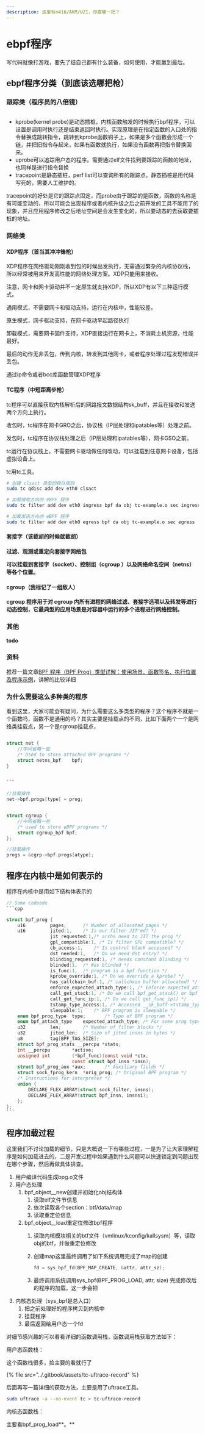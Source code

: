 ```yaml
---
description: 这里有m416/AKM/UZI，你要哪一把？
---
```


# ebpf程序

写代码就像打游戏，要先了结自己都有什么装备，如何使用，才能赢到最后。

## ebpf程序分类（到底该选哪把枪）

### 跟踪类（程序员的八倍镜）

<figure><img src="../.gitbook/assets/Untitled.png" alt=""><figcaption></figcaption></figure>

* kprobe(kernel probe)是动态插桩，内核函数触发的时候执行bpf程序，可以设置是调用时执行还是结束返回时执行。实现原理是在指定函数的入口处的指令替换成跳转指令，跳转到kprobe函数钩子上，如果是多个函数会形成一个链，并把旧指令存起来，如果有函数就执行，如果没有函数再把指令替换回来。
* uprobe可以追踪用户态的程序。需要通过elf文件找到要跟踪的函数的地址，也同样是进行指令替换
* tracepoint是静态插桩，perf list可以查询所有的跟踪点。静态插桩是用代码写死的，需要人工维护的。

tracepoint的好处是它的跟踪点固定，而probe由于跟踪的是函数，函数的名称是有可能变动的，所以可能会出现程序或者内核升级之后之前开发的工具不能用了的现象，并且应用程序修改之后地址空间是会发生变化的，所以要动态的去获取要插桩的地址。

### 网络类

#### XDP程序（首当其冲冲锋枪）

XDP程序在网络驱动刚刚收到包的时候出发执行，无需通过繁杂的内核协议栈，所以经常被用来开发高性能的网络处理方案。XDP只能用来接收。

注意，网卡和网卡驱动并不一定原生就支持XDP，所以XDP有以下三种运行模式。

通用模式，不需要网卡和驱动支持，运行在内核中，性能较差。

原生模式，网卡驱动支持，在网卡驱动早起路径执行

卸载模式，需要网卡固件支持，XDP直接运行在网卡上，不消耗主机资源，性能最好。

最后的动作无非丢包，传到内核，转发到其他网卡，或者程序处理过程发现错误并丢包。

通过ip命令或者bcc库函数管理XDP程序

#### TC程序（中短距离步枪）

tc程序可以直接获取内核解析后的网路报文数据结构sk\_buff，并且在接收和发送两个方向上执行。

收包时，tc程序在网卡GRO之后，协议栈（IP层处理和ipatables等）处理之前。

发包时，tc程序在协议栈处理之后（IP层处理和ipatables等），网卡GSO之前。

tc运行在协议栈上，不需要网卡驱动做任何改动，可以挂载到任意网卡设备，包括虚拟设备上。

tc用tc工具。

```bash
# 创建 clsact 类型的排队规则
sudo tc qdisc add dev eth0 clsact

# 加载接收方向的 eBPF 程序
sudo tc filter add dev eth0 ingress bpf da obj tc-example.o sec ingress

# 加载发送方向的 eBPF 程序
sudo tc filter add dev eth0 egress bpf da obj tc-example.o sec egress
```

#### 套接字（该截胡的时候就截胡）

**过滤、观测或重定向套接字网络包**

**可以挂载到套接字（socket）、控制组（cgroup ）以及网络命名空间（netns）等各个位置。**

#### cgroup（我标记了一组敌人）

**cgroup 程序用于对 cgroup 内所有进程的网络过滤、套接字选项以及转发等进行动态控制，它最典型的应用场景是对容器中运行的多个进程进行网络控制。**

### **其他**

**todo**

### **资料**

推荐一篇文章[BPF 程序（BPF Prog）类型详解：使用场景、函数签名、执行位置及程序示例](https://arthurchiao.art/blog/bpf-advanced-notes-1-zh/)，讲解的比较详细

### **为什么需要这么多种类的程序**

看到这里，大家可能会有疑问，为什么需要这么多类型的程序？这个程序不就是一个函数吗，函数不是通用的吗？其实主要是挂载点的不同，比如下面两个一个是网络类挂载点，另一个是cgroup挂载点，



````cpp

struct net {
	//中间省略一些
	/* Used to store attached BPF programs */
	struct netns_bpf	bpf;
}
	

```

//挂载操作
net->bpf.progs[type] = prog;
````



```cpp

struct cgroup {
	//中间省略一些
	/* used to store eBPF programs */
	struct cgroup_bpf bpf;
};

//挂载操作
progs = &cgrp->bpf.progs[atype];
```

## 程序在内核中是如何表示的

程序在内核中是用如下结构体表示的

````c
// Some codeode
```cpp

struct bpf_prog {
	u16			pages;		/* Number of allocated pages */
	u16			jited:1,	/* Is our filter JIT'ed? */
				jit_requested:1,/* archs need to JIT the prog */
				gpl_compatible:1, /* Is filter GPL compatible? */
				cb_access:1,	/* Is control block accessed? */
				dst_needed:1,	/* Do we need dst entry? */
				blinding_requested:1, /* needs constant blinding */
				blinded:1,	/* Was blinded */
				is_func:1,	/* program is a bpf function */
				kprobe_override:1, /* Do we override a kprobe? */
				has_callchain_buf:1, /* callchain buffer allocated? */
				enforce_expected_attach_type:1, /* Enforce expected_attach_type checking at attach time */
				call_get_stack:1, /* Do we call bpf_get_stack() or bpf_get_stackid() */
				call_get_func_ip:1, /* Do we call get_func_ip() */
				tstamp_type_access:1, /* Accessed __sk_buff->tstamp_type */
				sleepable:1;	/* BPF program is sleepable */
	enum bpf_prog_type	type;		/* Type of BPF program */
	enum bpf_attach_type	expected_attach_type; /* For some prog types */
	u32			len;		/* Number of filter blocks */
	u32			jited_len;	/* Size of jited insns in bytes */
	u8			tag[BPF_TAG_SIZE];
	struct bpf_prog_stats __percpu *stats;
	int __percpu		*active;
	unsigned int		(*bpf_func)(const void *ctx,
					    const struct bpf_insn *insn);
	struct bpf_prog_aux	*aux;		/* Auxiliary fields */
	struct sock_fprog_kern	*orig_prog;	/* Original BPF program */
	/* Instructions for interpreter */
	union {
		DECLARE_FLEX_ARRAY(struct sock_filter, insns);
		DECLARE_FLEX_ARRAY(struct bpf_insn, insnsi);
	};
};
```
````

## 程序加载过程

这里我们不讨论加载的细节，只是大概说一下有哪些过程，一是为了让大家理解程序是如何加载进去的，二是开发过程中如果遇到什么问题可以快速锁定到问题出现在哪个步骤，然后再做具体排查。

1. 用户编译代码生成bpg.o文件
2. 用户态处理
   1. bpf\_object\_\_new创建并初始化obj结构体
      1. 读取elf文件节信息
      2. 依次读取各个section：btf/data/map
      3. 读取重定位信息
   2. bpf\_object\_\_load重定位修改bpf程序
      1. 读取内核模块相关的btf文件（vmlinux/kconfig/kallsysm）等，读取obj的btf，并做重定位修改
      2.  创建map这里最终调用了如下系统调用完成了map的创建

          ```c
          fd = sys_bpf_fd(BPF_MAP_CREATE, &attr, attr_sz);
          ```
      3. 最终调用系统调用sys\_bpf(BPF\_PROG\_LOAD, attr, size) 完成修改后的程序的加载，这一步会把
3. 内核态处理（sys\_bpf是总入口）
   1. 把之前处理好的程序拷贝到内核中
   2. 挂载程序
   3. 最后返回给用户态一个fd

对细节感兴趣的可以看看详细的函数调用栈，函数调用栈获取方法如下：

用户态函数栈：

这个函数栈很多，捡主要的看就行了

{% file src="../.gitbook/assets/tc-uftrace-record" %}

后面再写一篇详细的获取方法，主要是用了uftrace工具。

```bash
sudo uftrace -a --no-event tc > tc-uftrace-record
```

内核态函数栈：

主要看bpf\_prog\_load**。**



